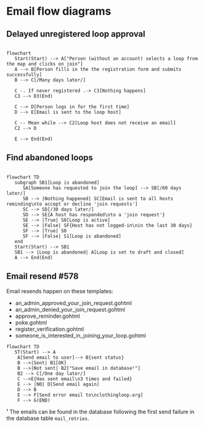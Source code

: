 # Email flow diagrams

## Delayed unregistered loop approval

```mermaid

flowchart
   Start(Start) --> A["Person (without an account) selects a loop from the map and clicks on join"]
   A --> B[Person fills in the the registration form and submits successfully]
   B --> C[/Many days later/]

   C -. If never registered .-> C3[Nothing happens]
   C3 --> D3(End)

   C --> D[Person logs in for the first time]
   D --> E[Email is sent to the loop host]

   C -- Mean while --> C2[Loop host does not receive an email]
   C2 --> D

   E --> End(End)

```

## Find abandoned loops

```mermaid

flowchart TD
   subgraph SB1[Loop is abandoned]
      SA[Someone has requested to join the loop] --> SB[/60 days later/]
      SB --> |Nothing happened| SC[Email is sent to all hosts reminding\nto accept or decline 'join requests']
      SC --> SD[/30 days later/]
      SD --> SE{A host has responded\nto a 'join request'}
      SE --> |True| S0[Loop is active]
      SE --> |False| SF{Host has not logged-in\nin the last 30 days}
      SF --> |True| S0
      SF --> |False| S1[Loop is abandoned]
   end
   Start(Start) --> SB1
   SB1 --> |Loop is abandoned| A[Loop is set to draft and closed]
   A --> End(End)

```

## Email resend #578

Email resends happen on these templates:

- an_admin_approved_your_join_request.gohtml
- an_admin_denied_your_join_request.gohtml
- approve_reminder.gohtml
- poke.gohtml
- register_verification.gohtml
- someone_is_interested_in_joining_your_loop.gohtml

```mermaid
flowchart TD
   ST(Start) --> A
    A[Send email to user]--> B{sent status}
    B -->|Sent| B1[OK]
    B -->|Not sent| B2["Save email in database¹"]
    B2 --> C[/One day later/]
    C -->E{Has sent email\n3 times and failed}
    E --> |NO| D[Send email again]
    D --> B
    E --> F[Send error email to\nclothingloop.org]
    F --> G(END)
```

¹ The emails can be found in the database following the first send failure in the database table `mail_retries`.
